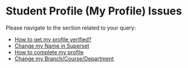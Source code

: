 # Student Profile \(My Profile\) Issues

Please navigate to the section related to your query:

* [How to get my profile verified?](how-to-get-my-profile-verified.md)
* [Change my Name in Superset](change-my-name-in-superset.md)
* [How to complete my profile](how-to-complete-my-profile.md)
* [Change my Branch/Course/Department](change-my-branch-course-department.md)

